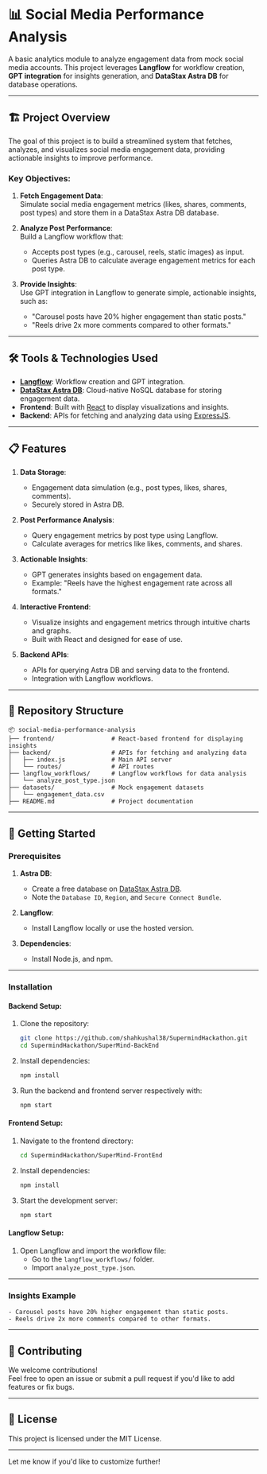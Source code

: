 
# 📊 Social Media Performance Analysis

A basic analytics module to analyze engagement data from mock social media accounts. This project leverages **Langflow** for workflow creation, **GPT integration** for insights generation, and **DataStax Astra DB** for database operations.

---

## 🏗️ Project Overview

The goal of this project is to build a streamlined system that fetches, analyzes, and visualizes social media engagement data, providing actionable insights to improve performance. 

### Key Objectives:
1. **Fetch Engagement Data**:  
   Simulate social media engagement metrics (likes, shares, comments, post types) and store them in a DataStax Astra DB database.

2. **Analyze Post Performance**:  
   Build a Langflow workflow that:
   - Accepts post types (e.g., carousel, reels, static images) as input.
   - Queries Astra DB to calculate average engagement metrics for each post type.

3. **Provide Insights**:  
   Use GPT integration in Langflow to generate simple, actionable insights, such as:  
   - "Carousel posts have 20% higher engagement than static posts."
   - "Reels drive 2x more comments compared to other formats."

---

## 🛠️ Tools & Technologies Used

- **[Langflow](https://github.com/logspace-ai/langflow)**: Workflow creation and GPT integration.
- **[DataStax Astra DB](https://www.datastax.com/astra)**: Cloud-native NoSQL database for storing engagement data.
- **Frontend**: Built with [React](https://reactjs.org/) to display visualizations and insights.
- **Backend**: APIs for fetching and analyzing data using [ExpressJS](https://expressjs.com/).
---

## 📋 Features

1. **Data Storage**:
   - Engagement data simulation (e.g., post types, likes, shares, comments).
   - Securely stored in Astra DB.

2. **Post Performance Analysis**:
   - Query engagement metrics by post type using Langflow.
   - Calculate averages for metrics like likes, comments, and shares.

3. **Actionable Insights**:
   - GPT generates insights based on engagement data.
   - Example: "Reels have the highest engagement rate across all formats."

4. **Interactive Frontend**:
   - Visualize insights and engagement metrics through intuitive charts and graphs.
   - Built with React and designed for ease of use.

5. **Backend APIs**:
   - APIs for querying Astra DB and serving data to the frontend.
   - Integration with Langflow workflows.

---

## 📂 Repository Structure

```
📦 social-media-performance-analysis
├── frontend/                # React-based frontend for displaying insights
├── backend/                 # APIs for fetching and analyzing data
│   ├── index.js             # Main API server
│   └── routes/              # API routes
├── langflow_workflows/      # Langflow workflows for data analysis
│   └── analyze_post_type.json
├── datasets/                # Mock engagement datasets
│   └── engagement_data.csv
├── README.md                # Project documentation
```

---

## 🚀 Getting Started

### Prerequisites

1. **Astra DB**:  
   - Create a free database on [DataStax Astra DB](https://www.datastax.com/astra).
   - Note the `Database ID`, `Region`, and `Secure Connect Bundle`.

2. **Langflow**:  
   - Install Langflow locally or use the hosted version.

3. **Dependencies**:  
   - Install Node.js, and npm.

---

### Installation

#### Backend Setup:
1. Clone the repository:
   ```bash
   git clone https://github.com/shahkushal38/SupermindHackathon.git
   cd SupermindHackathon/SuperMind-BackEnd
   ```

2. Install dependencies:
   ```bash
   npm install
   ```

3. Run the backend and frontend server respectively with:
   ```bash
   npm start
      ```

#### Frontend Setup:
1. Navigate to the frontend directory:
   ```bash
   cd SupermindHackathon/SuperMind-FrontEnd
   ```

2. Install dependencies:
   ```bash
   npm install
   ```

3. Start the development server:
   ```bash
   npm start
   ```

#### Langflow Setup:
1. Open Langflow and import the workflow file:
   - Go to the `langflow_workflows/` folder.
   - Import `analyze_post_type.json`.

---

### Insights Example
```
- Carousel posts have 20% higher engagement than static posts.
- Reels drive 2x more comments compared to other formats.
```

---

## 🤝 Contributing

We welcome contributions!  
Feel free to open an issue or submit a pull request if you'd like to add features or fix bugs.

---

## 📝 License

This project is licensed under the MIT License.

--- 

Let me know if you'd like to customize further!
